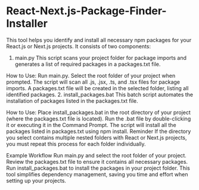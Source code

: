 # React-Next.js-Package-Finder-Installer
This tool helps you identify and install all necessary npm packages for your React.js or Next.js projects. It consists of two components:

1. main.py
This script scans your project folder for package imports and generates a list of required packages in a packages.txt file.

How to Use:
Run main.py.
Select the root folder of your project when prompted.
The script will scan all .js, .jsx, .ts, and .tsx files for package imports.
A packages.txt file will be created in the selected folder, listing all identified packages.
2. install_packages.bat
This batch script automates the installation of packages listed in the packages.txt file.

How to Use:
Place install_packages.bat in the root directory of your project (where the packages.txt file is located).
Run the .bat file by double-clicking it or executing it in the Command Prompt.
The script will install all the packages listed in packages.txt using npm install.
Reminder
If the directory you select contains multiple nested folders with React or Next.js projects, you must repeat this process for each folder individually.

Example Workflow
Run main.py and select the root folder of your project.
Review the packages.txt file to ensure it contains all necessary packages.
Run install_packages.bat to install the packages in your project folder.
This tool simplifies dependency management, saving you time and effort when setting up your projects.

